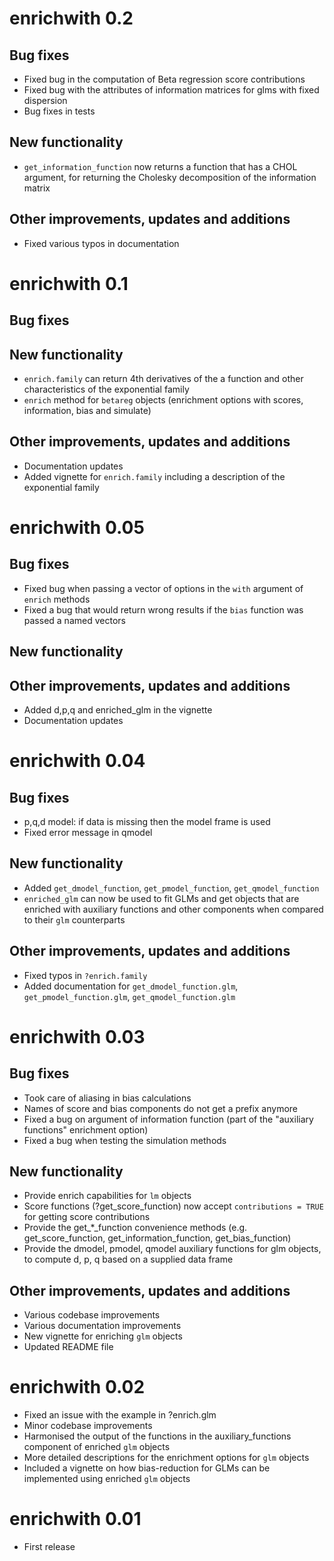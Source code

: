 # enrichwith 0.2

## Bug fixes
* Fixed bug in the computation of Beta regression score contributions
* Fixed bug with the attributes of information matrices for glms with fixed dispersion
* Bug fixes in tests

## New functionality
* `get_information_function` now returns a function that has a CHOL argument, for returning the Cholesky decomposition of the information matrix

## Other improvements, updates and additions
* Fixed various typos in documentation


# enrichwith 0.1

## Bug fixes

## New functionality
* `enrich.family` can return 4th derivatives of the a function and other characteristics of the exponential family
* `enrich` method for `betareg` objects (enrichment options with scores, information, bias and simulate)

## Other improvements, updates and additions
* Documentation updates
* Added vignette for `enrich.family` including a description of the exponential family

# enrichwith 0.05

## Bug fixes
* Fixed bug when passing a vector of options in the `with` argument of `enrich` methods
* Fixed a bug that would return wrong results if the `bias` function was passed a named vectors

## New functionality

## Other improvements, updates and additions
* Added d,p,q and enriched_glm in the vignette
* Documentation updates

# enrichwith 0.04

## Bug fixes
* p,q,d model: if data is missing then the model frame is used
* Fixed error message in qmodel

## New functionality
* Added `get_dmodel_function`, `get_pmodel_function`, `get_qmodel_function`
* `enriched_glm` can now be used to fit GLMs and get objects that are
  enriched with auxiliary functions and other components when compared
  to their `glm` counterparts

## Other improvements, updates and additions
* Fixed typos in `?enrich.family`
* Added documentation for `get_dmodel_function.glm`,
  `get_pmodel_function.glm`, `get_qmodel_function.glm`

# enrichwith 0.03

## Bug fixes
* Took care of aliasing in bias calculations
* Names of score and bias components do not get a prefix anymore
* Fixed a bug on argument of information function (part of the "auxiliary functions" enrichment option)
* Fixed a bug when testing the simulation methods

## New functionality
* Provide enrich capabilities for `lm` objects
* Score functions (?get_score_function) now accept `contributions = TRUE` for getting score contributions
* Provide the get_*_function convenience methods (e.g. get_score_function, get_information_function, get_bias_function)
* Provide the dmodel, pmodel, qmodel auxiliary functions for glm objects, to compute d, p, q based on a supplied data frame

## Other improvements, updates and additions
* Various codebase improvements
* Various documentation improvements
* New vignette for enriching `glm` objects
* Updated README file

# enrichwith 0.02

* Fixed an issue with the example in ?enrich.glm
* Minor codebase improvements
* Harmonised the output of the functions in the auxiliary_functions component of enriched `glm` objects
* More detailed descriptions for the enrichment options for `glm` objects
* Included a vignette on how bias-reduction for GLMs can be implemented using enriched `glm` objects

# enrichwith 0.01

* First release



